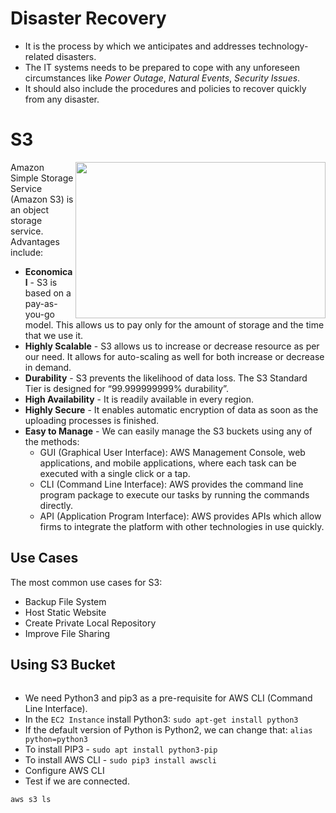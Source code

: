 # Disaster Recovery

- It is the process by which we anticipates and addresses technology-related disasters. 
- The IT systems needs to be prepared to cope with any unforeseen circumstances like *Power Outage*, *Natural Events*, *Security Issues*.
- It should also include the procedures and policies to recover quickly from any disaster.

 # S3
 
 <img height="250" width="400" align="right" src="https://user-images.githubusercontent.com/110366380/199697719-74bddf07-53da-497f-a08e-b17b6eb68e05.png">
 
Amazon Simple Storage Service (Amazon S3) is an object storage service. Advantages include:
- **Economical** - S3 is based on a pay-as-you-go model. This allows us to pay only for the amount of storage and the time that we use it.
- **Highly Scalable** - S3 allows us to increase or decrease resource as per our need. It allows for auto-scaling as well for both increase or decrease in demand.
- **Durability** - S3 prevents the likelihood of data loss. The S3 Standard Tier is designed for “99.999999999% durability”.
- **High Availability** - It is readily available in every region.
- **Highly Secure** - It enables automatic encryption of data as soon as the uploading processes is finished.
- **Easy to Manage** - We can easily manage the S3 buckets using any of the methods:
  - GUI (Graphical User Interface): AWS Management Console, web applications, and mobile applications, where each task can be executed with a single click or a tap.
  - CLI (Command Line Interface): AWS provides the command line program package to execute our tasks by running the commands directly.
  - API (Application Program Interface): AWS provides APIs which allow firms to integrate the platform with other technologies in use quickly.

## Use Cases

The most common use cases for S3:

- Backup File System
- Host Static Website
- Create Private Local Repository
- Improve File Sharing

## Using S3 Bucket

<p align="center">
  <img src="">
</p>

- We need Python3 and pip3 as a pre-requisite for AWS CLI (Command Line Interface).
- In the `EC2 Instance` install Python3: `sudo apt-get install python3`
- If the default version of Python is Python2, we can change that: `alias python=python3`
- To install PIP3 - `sudo apt install python3-pip`
- To install AWS CLI - `sudo pip3 install awscli`
- Configure AWS CLI
- Test if we are connected.
```
aws s3 ls
```
